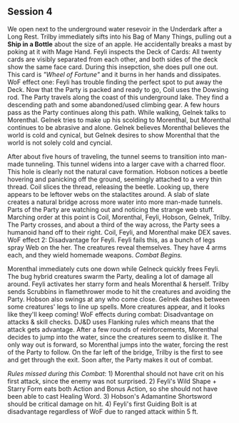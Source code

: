 ## Session 4

We open next to the underground water resevoir in the Underdark after a Long Rest. Trilby immediately sifts into his Bag of Many Things, pulling out a **Ship in a Bottle** about the size of an apple. He accidentally breaks a mast by poking at it with Mage Hand. Feyli inspects the Deck of Cards: All twenty cards are visibly separated from each other, and both sides of the deck show the same face card. During this insepction, she does pull one out. This card is *"Wheel of Fortune"* and it burns in her hands and dissipates. WoF effect one: Feyli has trouble finding the perfect spot to put away the Deck. Now that the Party is packed and ready to go, Coil uses the Dowsing rod. The Party travels along the coast of this underground lake. They find a descending path and some abandoned/used climbing gear. A few hours pass as the Party continues along this path. While walking, Gelnek talks to Morenthal. Gelnek tries to make up his scolding to Morenthal, but Morenthal continues to be abrasive and alone. Gelnek believes Morenthal believes the world is cold and cynical, but Gelnek desires to show Morenthal that the world is not solely cold and cyncial.

After about five hours of traveling, the tunnel seems to transition into man-made tunneling. This tunnel widens into a larger cave with a charred floor. This hole is clearly not the natural cave formation. Hobson notices a beetle hovering and panicking off the ground, seemingly attached to a very thin thread. Coil slices the thread, releasing the beetle. Looking up, there appears to be leftover webs on the stalactites around. A slab of slate creates a natural bridge across more water into more man-made tunnels. Parts of the Party are watching out and noticing the strange web stuff. Marching order at this point is Coil, Morenthal, Feyli, Hobson, Gelnek, Trilby. The Party crosses, and about a third of the way across, the Party sees a humanoid hand off to their right. Coil, Feyli, and Morenthal make DEX saves. WoF effect 2: Disadvantage for Feyli. Feyli fails this, as a bunch of legs spray Web on the her. The creatures reveal themselves. They have 4 arms each, and they wield homemade weapons. *Combat Begins.*

Morenthal immediately cuts one down while Gelneck quickly frees Feyli. The bug hybrid creatures swarm the Party, dealing a lot of damage all around. Feyli activates her starry form and heals Morenthal & herself. Trilby sends Scrubbins in flamethrower mode to hit the creatures and avoiding the Party. Hobson also swings at any who come close. Gelnek dashes between some creatures' legs to line up spells. More creatures appear, and it looks like they'll keep coming! WoF effects during combat: Disadvantage on attacks & skill checks. DJ&D uses Flanking rules which means that the attack gets advantage. After a few rounds of reinforcements, Morenthal decides to jump into the water, since the creatures seem to dislike it. The only way out is forward, so Morenthal jumps into the water, forcing the rest of the Party to follow. On the far left of the bridge, Trilby is the first to see and get through the exit. Soon after, the Party makes it out of combat.

*Rules missed during this Combat*: 1) Morenthal should not have crit on his first attack, since the enemy was not surprised. 2) Feyli's Wild Shape + Starry Form eats both Action and Bonus Action, so she should not have been able to cast Healing Word. 3) Hobson's Adamantine Shortsword should be critical damage on hit. 4) Feyli's first Guiding Bolt is at disadvantage regardless of WoF due to ranged attack within 5 ft.

